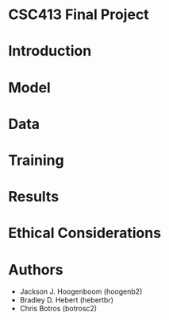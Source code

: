 # CSC413 Final Project


# Introduction

# Model

# Data

# Training


# Results


# Ethical Considerations



# Authors
-  Jackson J. Hoogenboom (hoogenb2) 
-  Bradley D. Hebert (hebertbr)
-  Chris Botros (botrosc2)